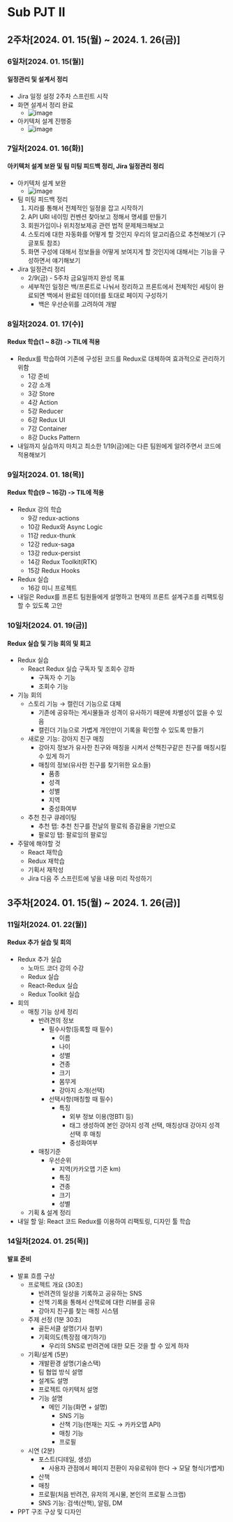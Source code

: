 # Sub PJT II

## 2주차[2024. 01. 15(월) ~ 2024. 1. 26(금)]

### 6일차[2024. 01. 15(월)]

#### 일정관리 및 설계서 정리
- Jira 일정 설정 2주차 스프린트 시작
- 화면 설계서 정리 완료
  - ![image](Figma.PNG)
- 아키텍처 설계 진행중
  - ![image](Architecture.PNG)

### 7일차[2024. 01. 16(화)]

#### 아키텍처 설계 보완 및 팀 미팅 피드백 정리, Jira 일정관리 정리
- 아키텍처 설계 보완
  - ![image](Architecture2.PNG)
- 팀 미팅 피드백 정리
  1. 지라를 통해서 전체적인 일정을 잡고 시작하기
  2. API URI 네이밍 컨벤션 찾아보고 정해서 명세를 만들기
  3. 회원가입이나 위치정보제공 관련 법적 문제체크해보고
  4. 스토리에 대한 자동화를 어떻게 할 것인지 우리의 알고리즘으로 추천해보기 (구글포토 참조)
  5. 화면 구성에 대해서 정보들을 어떻게 보여지게 할 것인지에 대해서는 기능을 구성하면서 얘기해보기
- Jira 일정관리 정리
  - 2/9(금) - 5주차 금요일까지 완성 목표
  - 세부적인 일정은 백/프론트로 나눠서 정리하고 프론트에서 전체적인 세팅이 완료되면 백에서 완료된 데이터를 토대로 페이지 구성하기
    - 백은 우선순위를 고려하여 개발

### 8일차[2024. 01. 17(수)]

#### Redux 학습(1 ~ 8강) -> TIL에 적용
- Redux를 학습하여 기존에 구성된 코드를 Redux로 대체하여 효과적으로 관리하기 위함
  - 1강 준비
  - 2강 소개
  - 3강 Store
  - 4강 Action
  - 5강 Reducer
  - 6강 Redux UI
  - 7강 Container
  - 8강 Ducks Pattern
- 내일까지 실습까지 마치고 최소한 1/19(금)에는 다른 팀원에게 알려주면서 코드에 적용해보기

### 9일차[2024. 01. 18(목)]

#### Redux 학습(9 ~ 16강) -> TIL에 적용
- Redux 강의 학습
  - 9강 redux-actions
  - 10강 Redux와 Async Logic
  - 11강 redux-thunk
  - 12강 redux-saga
  - 13강 redux-persist
  - 14강 Redux Toolkit(RTK)
  - 15강 Redux Hooks
- Redux 실습
  - 16강 미니 프로젝트
- 내일은 Redux를 프론트 팀원들에게 설명하고 현재의 프론트 설계구조를 리팩토링할 수 있도록 고안

### 10일차[2024. 01. 19(금)]

#### Redux 실습 및 기능 회의 및 회고
- Redux 실습
  - React Redux 실습 구독자 및 조회수 강좌
    - 구독자 수 기능
    - 조회수 기능
- 기능 회의
  - 스토리 기능 → 캘린더 기능으로 대체
    - 기존에 공유하는 게시물들과 성격이 유사하기 때문에 차별성이 없을 수 있음
    - 캘린더 기능으로 가볍게 개인만이 기록을 확인할 수 있도록 만들기
  - 새로운 기능: 강아지 친구 매칭
    - 강아지 정보가 유사한 친구와 매칭을 시켜서 산책친구같은 친구를 매칭시킬 수 있게 하기
    - 매칭의 정보(유사한 친구를 찾기위한 요소들)
      - 품종
      - 성격
      - 성별
      - 지역
      - 중성화여부
  - 추천 친구 큐레이팅
    - 추천 탭: 추천 친구를 전날의 팔로워 증감율을 기반으로
    - 팔로잉 탭: 팔로잉의 팔로잉
- 주말에 해야할 것
  - React 재학습
  - Redux 재학습
  - 기획서 재작성
  - Jira 다음 주 스프린트에 넣을 내용 미리 작성하기

## 3주차[2024. 01. 15(월) ~ 2024. 1. 26(금)]

### 11일차[2024. 01. 22(월)]

#### Redux 추가 실습 및 회의
- Redux 추가 실습
  - 노마드 코더 강의 수강
  - Redux 실습
  - React-Redux 실습
  - Redux Toolkit 실습
- 회의
  - 매칭 기능 상세 정리
    - 반려견의 정보
      - 필수사항(등록할 때 필수)
        - 이름
        - 나이
        - 성별
        - 견종
        - 크기
        - 몸무게
        - 강아지 소개(선택)
      - 선택사항(매칭할 때 필수)
        - 특징
          - 외부 정보 이용(멍BTI 등)
          - 태그 생성하여 본인 강아지 성격 선택, 매칭상대 강아지 성격 선택 후 매칭
          - 중성화여부
    - 매칭기준
      - 우선순위
        - 지역(카카오맵 기준 km)
        - 특징
        - 견종
        - 크기
        - 성별
  - 기획 & 설계 정리
- 내일 할 일: React 코드 Redux를 이용하여 리팩토링, 디자인 툴 학습

### 14일차[2024. 01. 25(목)]

#### 발표 준비
- 발표 흐름 구상
  - 프로젝트 개요 (30초)
    - 반려견의 일상을 기록하고 공유하는 SNS
    - 산책 기록을 통해서 산책로에 대한 리뷰를 공유
    - 강아지 친구를 찾는 매칭 시스템
  - 주제 선정 (1분 30초)
    - 골든서클 설명(기사 첨부)
    - 기획의도(특장점 얘기하기)
      - 우리의 SNS로 반려견에 대한 모든 것을 할 수 있게 하자
  - 기획/설계 (5분)
    - 개발환경 설명(기술스택)
    - 팀 협업 방식 설명
    - 설계도 설명
    - 프로젝트 아키텍처 설명
    - 기능 설명
      - 메인 기능(화면 + 설명)
        - SNS 기능
        - 산책 기능(현재는 지도 → 카카오맵 API)
        - 매칭 기능
        - 프로필
  - 시연 (2분)
    - 포스트(디테일, 생성)
      - 사용자 관점에서 페이지 전환이 자유로워야 한다 → 모달 형식(가볍게)
    - 산책
    - 매칭
    - 프로필(처음 반려견, 유저의 게시물, 본인의 프로필 스크랩)
    - SNS 기능: 검색(산책), 알림, DM
- PPT 구조 구상 및 디자인
